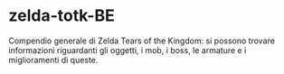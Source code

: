# zelda-totk-BE
Compendio generale di Zelda Tears of the Kingdom: si possono trovare informazioni riguardanti gli oggetti, i mob, i boss, le armature e i miglioramenti di queste.
